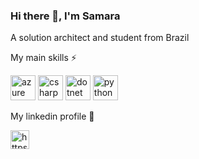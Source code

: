 ### Hi there 👋, I'm Samara

A solution architect and student from Brazil

My main skills ⚡  
<p align="left"><img src="https://www.vectorlogo.zone/logos/microsoft_azure/microsoft_azure-icon.svg" alt="azure" width="40" height="40"/> <img src="https://cdn.icon-icons.com/icons2/2415/PNG/512/csharp_original_logo_icon_146578.png" alt="csharp" width="40" height="40"/> <img src="https://cdn.icon-icons.com/icons2/2415/PNG/512/dot_net_original_wordmark_logo_icon_146547.png" alt="dotnet" width="40" height="40"/> <img <img src="https://www.python.org/static/community_logos/python-logo.png" alt="python" width="40" height="40"/></p>

My linkedin profile :bookmark_tabs:
<p align="left">
<a href="https://www.linkedin.com/in/samara-luiza-silva/" target="blank"><img src="https://cdn.jsdelivr.net/npm/simple-icons@3.0.1/icons/linkedin.svg" alt="https://www.linkedin.com/in/samara-luiza-silva/" height="30" width="30" /></a>
<!--
**samaraluyza/samaraluyza** is a ✨ _special_ ✨ repository because its `README.md` (this file) appears on your GitHub profile.

Here are some ideas to get you started:

- 🔭 I’m currently working on ...
- 🌱 I’m currently learning ...
- 👯 I’m looking to collaborate on ...
- 🤔 I’m looking for help with ...
- 💬 Ask me about ...
- 📫 How to reach me: ...
- 😄 Pronouns: ...
-  Fun fact: ...
-->
